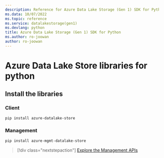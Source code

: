 ```yaml
---
description: Reference for Azure Data Lake Storage (Gen 1) SDK for Python
ms.data: 10/07/2022
ms.topic: reference
ms.service: datalakestorage(gen1)
ms.devlang: python
title: Azure Data Lake Storage (Gen 1) SDK for Python
ms.author: ro-joowan
author: ro-joowan
---
```

# Azure Data Lake Store libraries for python

## Install the libraries
### Client

```bash
pip install azure-datalake-store
```

### Management

```bash
pip install azure-mgmt-datalake-store
```
> [!div class="nextstepaction"]
> [Explore the Management APIs](/python/api/overview/azure/datalakestore/management)